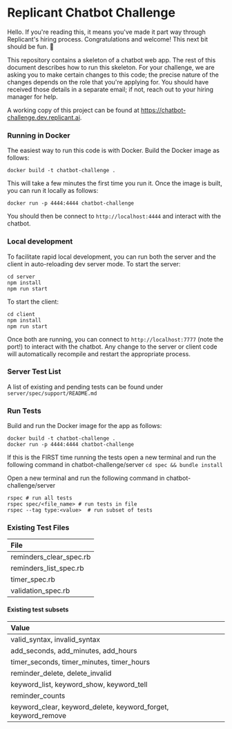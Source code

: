 # Replicant Chatbot Challenge

Hello. If you're reading this, it means you've made it part way through Replicant's hiring process. Congratulations and welcome! This next bit should be fun. 🙂

This repository contains a skeleton of a chatbot web app. The rest of this document describes how to run this skeleton. For your challenge, we are asking you to make certain changes to this code; the precise nature of the changes depends on the role that you're applying for. You should have received those details in a separate email; if not, reach out to your hiring manager for help.

A working copy of this project can be found at https://chatbot-challenge.dev.replicant.ai.

### Running in Docker

The easiest way to run this code is with Docker. Build the Docker image as follows:

```shell
docker build -t chatbot-challenge .
```

This will take a few minutes the first time you run it. Once the image is built, you can run it locally as follows:

```shell
docker run -p 4444:4444 chatbot-challenge
```

You should then be connect to `http://localhost:4444` and interact with the chatbot.

### Local development

To facilitate rapid local development, you can run both the server and the client in auto-reloading dev server mode. To start the server:

```shell
cd server
npm install
npm run start
```

To start the client:

```shell
cd client
npm install
npm run start
```

Once both are running, you can connect to `http://localhost:7777` (note the port!) to interact with the chatbot. Any change to the server or client code will automatically recompile and restart the appropriate process.

### Server Test List
A list of existing and pending tests can be found under `server/spec/support/README.md`

### Run Tests
Build and run the Docker image for the app as follows:

```shell
docker build -t chatbot-challenge .
docker run -p 4444:4444 chatbot-challenge
```

If this is the FIRST time running the tests open a new terminal and run the following command in chatbot-challenge/server `cd spec && bundle install`

Open a new terminal and run the following command in chatbot-challenge/server
```
rspec # run all tests
rspec spec/<file_name> # run tests in file
rspec --tag type:<value>  # run subset of tests
```

### Existing Test Files

| File                    |
| :-------------          |
| reminders_clear_spec.rb |
| reminders_list_spec.rb  |
| timer_spec.rb           |
| validation_spec.rb      |

#### Existing test subsets
| Value                                                         |  
| :-------------                                                |
| valid_syntax, invalid_syntax                                  |
| add_seconds, add_minutes, add_hours                           |   
| timer_seconds, timer_minutes, timer_hours                     |
| reminder_delete, delete_invalid                               |
| keyword_list, keyword_show, keyword_tell                      |
| reminder_counts                                               |
| keyword_clear, keyword_delete, keyword_forget, keyword_remove |
